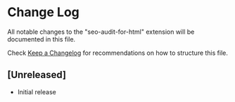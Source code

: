 # Change Log

All notable changes to the "seo-audit-for-html" extension will be documented in this file.

Check [Keep a Changelog](http://keepachangelog.com/) for recommendations on how to structure this file.

## [Unreleased]

- Initial release
